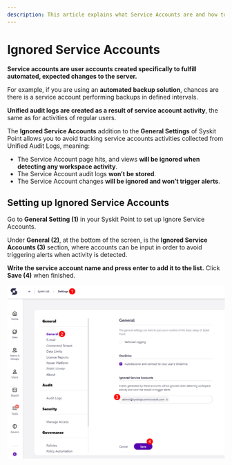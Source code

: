 ```yaml
---
description: This article explains what Service Accounts are and how to ignore Service Account activities within Syskit Point.
---
```


# Ignored Service Accounts

**Service accounts are user accounts created specifically to fulfill automated, expected changes to the server.**

For example, if you are using an **automated backup solution**, chances are there is a service account performing backups in defined intervals.

**Unified audit logs are created as a result of service account activity**, the same as for activities of regular users.

The **Ignored Service Accounts** addition to the **General Settings** of Syskit Point allows you to avoid tracking service accounts activities collected from Unified Audit Logs, meaning:

 * The Service Account page hits, and views **will be ignored when detecting any workspace activity**.
 * The Service Account audit logs **won’t be stored**.
 * The Service Account changes **will be ignored and won’t trigger alerts**.




## Setting up Ignored Service Accounts

Go to **General Setting (1)** in your Syskit Point to set up Ignore Service Accounts.

Under **General (2)**, at the bottom of the screen, is the **Ignored Service Accounts (3)** section, where accounts can be input in order to avoid triggering alerts when activity is detected. 

**Write the service account name and press enter to add it to the list.** Click **Save (4)** when finished.

![Setting up Ignored Service Accounts](../../static/img/ignored-service-accounts-set-up.png)


